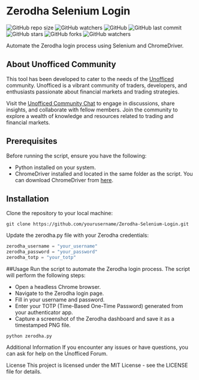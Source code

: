 # Zerodha Selenium Login

![GitHub repo size](https://img.shields.io/github/repo-size/aeron7/Zerodha-Selenium-Login)
![GitHub watchers](https://img.shields.io/github/watchers/aeron7/Zerodha-Selenium-Login)
![GitHub](https://img.shields.io/github/repo-size/aeron7/Zerodha-Selenium-Login)
![GitHub last commit](https://img.shields.io/github/last-commit/aeron7/Zerodha-Selenium-Login)
![GitHub stars](https://img.shields.io/github/stars/aeron7/Zerodha-Selenium-Login)
![GitHub forks](https://img.shields.io/github/forks/aeron7/Zerodha-Selenium-Login)
![GitHub watchers](https://img.shields.io/github/watchers/aeron7/Zerodha-Selenium-Login)

Automate the Zerodha login process using Selenium and ChromeDriver.

## About Unofficed Community

This tool has been developed to cater to the needs of the [Unofficed](https://www.unofficed.com/)  community. Unofficed is a vibrant community of traders, developers, and enthusiasts passionate about financial markets and trading strategies.

Visit the [Unofficed Community Chat](https://www.unofficed.com/chat/) to engage in discussions, share insights, and collaborate with fellow members. Join the community to explore a wealth of knowledge and resources related to trading and financial markets.

## Prerequisites

Before running the script, ensure you have the following:

- Python installed on your system.
- ChromeDriver installed and located in the same folder as the script. You can download ChromeDriver from [here](https://chromedriver.chromium.org/downloads).

## Installation

Clone the repository to your local machine:

   ```shell
   git clone https://github.com/yourusername/Zerodha-Selenium-Login.git
   ```
Update the zerodha.py file with your Zerodha credentials:


```python
zerodha_username = "your_username"
zerodha_password = "your_password"
zerodha_totp = "your_totp"
```
##Usage
Run the script to automate the Zerodha login process. The script will perform the following steps:

- Open a headless Chrome browser.
- Navigate to the Zerodha login page.
- Fill in your username and password.
- Enter your TOTP (Time-Based One-Time Password) generated from your authenticator app.
- Capture a screenshot of the Zerodha dashboard and save it as a timestamped PNG file.
  
```shell
python zerodha.py
```
Additional Information
If you encounter any issues or have questions, you can ask for help on the Unofficed Forum.

License
This project is licensed under the MIT License - see the LICENSE file for details.
